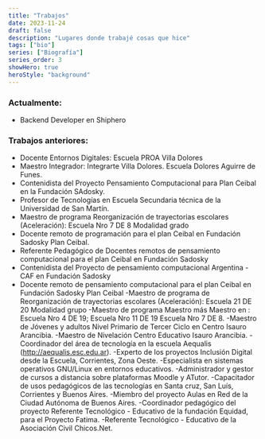```yaml
---
title: "Trabajos"
date: 2023-11-24
draft: false
description: "Lugares donde trabajé cosas que hice"
tags: ["bio"]
series: ["Biografía"]
series_order: 3
showHero: true 
heroStyle: "background"
---
```


### Actualmente: 
- Backend Developer en Shiphero

### Trabajos anteriores:
- Docente Entornos Digitales: Escuela PROA Villa Dolores
- Maestro Integrador: Integrarte Villa Dolores. Escuela Dolores Aguirre de Funes.
- Contenidista del Proyecto Pensamiento Computacional para Plan Ceibal en la Fundación SAdosky.
- Profesor de Tecnologías en Escuela Secundaria técnica de la Universidad de San Martín.
- Maestro de programa Reorganización de trayectorias escolares (Aceleración): Escuela Nro 7 DE 8 Modalidad grado
- Docente remoto de programación para el plan Ceibal en Fundación Sadosky Plan Ceibal.
- Referente Pedagógico de Docentes remotos de pensamiento computacional para el plan Ceibal en Fundación Sadosky 
- Contenidista del Proyecto de pensamiento computacional Argentina - CAF en Fundación Sadosky
- Docente remoto de pensamiento computacional para el plan Ceibal en Fundación Sadosky Plan Ceibal 
-Maestro de programa de Reorganización de trayectorias escolares (Aceleración): Escuela 21 DE 20 Modalidad grupo
-Maestro de programa Maestro más Maestro en : Escuela Nro 4 DE 19; Escuela Nro 11 DE 19 Escuela Nro 7 DE 8.
-Maestro de Jóvenes y adultos Nivel Primario de Tercer Ciclo en Centro Isauro Arancibia. 
-Maestro de Nivelación Centro Educativo Isauro Arancibia.
-Coordinador del área de tecnología en la escuela Aequalis (http://aequalis.esc.edu.ar). 
-Experto de los proyectos Inclusión Digital desde la Escuela, Corrientes, Zona Oeste. 
-Especialista en sistemas operativos GNU/Linux en entornos educativos. -Administrador y gestor de cursos a distancia sobre plataformas Moodle y ATutor. 
-Capacitador de usos pedagógicos de las tecnologías en Santa cruz, San Luís, Corrientes y Buenos Aires. 
-Miembro del proyecto Aulas en Red de la Ciudad Autónoma de Buenos Aires.
-Coordinador pedagógico del proyecto  Referente Tecnológico - Educativo de la fundación Equidad, para el Proyecto Fatima. 
-Referente Tecnológico - Educativo de la Asociación Civil Chicos.Net.
